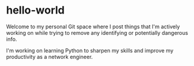 # hello-world

Welcome to my personal Git space where I post things that I'm actively working on while trying to remove any identifying or potentially dangerous info.

I'm working on learning Python to sharpen my skills and improve my productivity as a network engineer.
